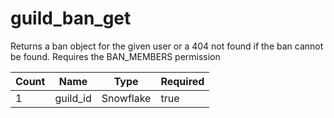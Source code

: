 # guild_ban_get 
Returns a ban object for the given user or a 404 not found if the ban cannot be found. Requires the BAN_MEMBERS permission

Count | Name | Type | Required        
----|----|----|----
1 | guild_id | Snowflake | true
